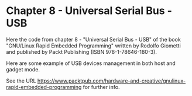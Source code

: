 Chapter 8 - Universal Serial Bus - USB
======================================

Here the code from chapter 8 - "Universal Serial Bus - USB" of the book
"GNU/Linux Rapid Embedded Programming" written by Rodolfo Giometti
and published by Packt Publishing (ISBN 978-1-78646-180-3).

Here are some example of USB devices management in both host and gadget mode.

See the URL
https://www.packtpub.com/hardware-and-creative/gnulinux-rapid-embedded-programming
for further info.
